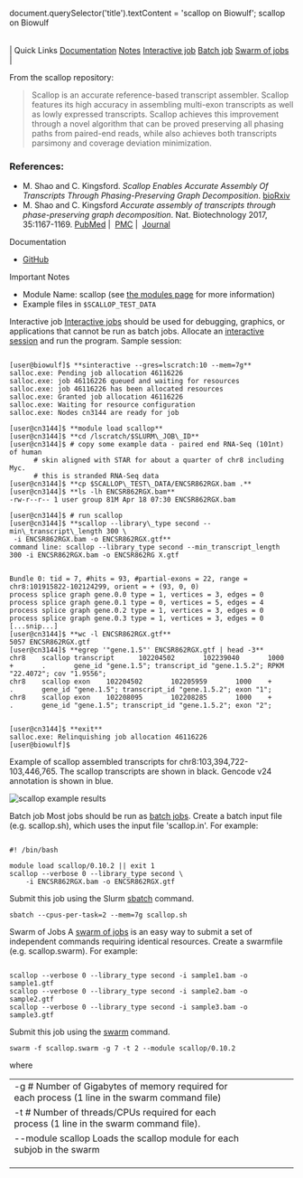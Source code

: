 

document.querySelector('title').textContent = 'scallop on Biowulf';
scallop on Biowulf


|  |
| --- |
| 
Quick Links
[Documentation](#doc)
[Notes](#notes)
[Interactive job](#int) 
[Batch job](#sbatch) 
[Swarm of jobs](#swarm) 
 |




From the scallop repository:




> 
>  Scallop is an accurate reference-based transcript assembler. Scallop features
>  its high accuracy in assembling multi-exon transcripts as well as lowly
>  expressed transcripts. Scallop achieves this improvement through a novel
>  algorithm that can be proved preserving all phasing paths from paired-end
>  reads, while also achieves both transcripts parsimony and coverage deviation
>  minimization.
> 


### References:


* M. Shao and C. Kingsford. *Scallop Enables Accurate Assembly Of Transcripts 
 Through Phasing-Preserving Graph Decomposition*. [bioRxiv](http://biorxiv.org/content/early/2017/04/03/123612)
* M. Shao and C. Kingsford *Accurate assembly of transcripts through phase-preserving
 graph decomposition*. Nat. Biotechnology 2017, 35:1167-1169.
 [PubMed](https://www.ncbi.nlm.nih.gov/pubmed/29131147) | 
 [PMC](https://www.ncbi.nlm.nih.gov/pmc/articles/PMC5722698/) | 
 [Journal](https://www.nature.com/articles/nbt.4020)



Documentation
* [GitHub](https://github.com/Kingsford-Group/scallop)


Important Notes
* Module Name: scallop (see [the modules page](/apps/modules.html) for more information)
* Example files in `$SCALLOP_TEST_DATA`



Interactive job
[Interactive jobs](/docs/userguide.html#int) should be used for debugging, graphics, or applications that cannot be run as batch jobs.
Allocate an [interactive session](/docs/userguide.html#int) and run the program. Sample session:



```

[user@biowulf]$ **sinteractive --gres=lscratch:10 --mem=7g**
salloc.exe: Pending job allocation 46116226
salloc.exe: job 46116226 queued and waiting for resources
salloc.exe: job 46116226 has been allocated resources
salloc.exe: Granted job allocation 46116226
salloc.exe: Waiting for resource configuration
salloc.exe: Nodes cn3144 are ready for job

[user@cn3144]$ **module load scallop**
[user@cn3144]$ **cd /lscratch/$SLURM\_JOB\_ID**
[user@cn3144]$ # copy some example data - paired end RNA-Seq (101nt) of human
      # skin aligned with STAR for about a quarter of chr8 including Myc.
      # this is stranded RNA-Seq data
[user@cn3144]$ **cp $SCALLOP\_TEST\_DATA/ENCSR862RGX.bam .**
[user@cn3144]$ **ls -lh ENCSR862RGX.bam**
-rw-r--r-- 1 user group 81M Apr 18 07:30 ENCSR862RGX.bam

[user@cn3144]$ # run scallop
[user@cn3144]$ **scallop --library\_type second --min\_transcript\_length 300 \
 -i ENCSR862RGX.bam -o ENCSR862RGX.gtf**
command line: scallop --library_type second --min_transcript_length 300 -i ENCSR862RGX.bam -o ENCSR862RG X.gtf


Bundle 0: tid = 7, #hits = 93, #partial-exons = 22, range = chr8:101915822-102124299, orient = + (93, 0, 0)
process splice graph gene.0.0 type = 1, vertices = 3, edges = 0
process splice graph gene.0.1 type = 0, vertices = 5, edges = 4
process splice graph gene.0.2 type = 1, vertices = 3, edges = 0
process splice graph gene.0.3 type = 1, vertices = 3, edges = 0
[...snip...]
[user@cn3144]$ **wc -l ENCSR862RGX.gtf**
5057 ENCSR862RGX.gtf
[user@cn3144]$ **egrep '"gene.1.5"' ENCSR862RGX.gtf | head -3**
chr8    scallop transcript      102204502       102239040       1000    +       .       gene_id "gene.1.5"; transcript_id "gene.1.5.2"; RPKM "22.4072"; cov "1.9556";
chr8    scallop exon    102204502       102205959       1000    +       .       gene_id "gene.1.5"; transcript_id "gene.1.5.2"; exon "1";
chr8    scallop exon    102208095       102208285       1000    +       .       gene_id "gene.1.5"; transcript_id "gene.1.5.2"; exon "2";


[user@cn3144]$ **exit**
salloc.exe: Relinquishing job allocation 46116226
[user@biowulf]$

```

Example of scallop assembled transcripts for chr8:103,394,722-103,446,765.
The scallop transcripts are shown in black. Gencode v24 annotation is shown in blue.



![scallop example results](/images/scallop_example.png)


Batch job
Most jobs should be run as [batch jobs](/docs/userguide.html#submit).
Create a batch input file (e.g. scallop.sh), which uses the input file 'scallop.in'. For example:



```

#! /bin/bash

module load scallop/0.10.2 || exit 1
scallop --verbose 0 --library_type second \
    -i ENCSR862RGX.bam -o ENCSR862RGX.gtf

```

Submit this job using the Slurm [sbatch](/docs/userguide.html) command.



```
sbatch --cpus-per-task=2 --mem=7g scallop.sh
```

Swarm of Jobs 
A [swarm of jobs](/apps/swarm.html) is an easy way to submit a set of independent commands requiring identical resources.
Create a swarmfile (e.g. scallop.swarm). For example:



```

scallop --verbose 0 --library_type second -i sample1.bam -o sample1.gtf
scallop --verbose 0 --library_type second -i sample2.bam -o sample2.gtf
scallop --verbose 0 --library_type second -i sample3.bam -o sample3.gtf

```

Submit this job using the [swarm](/apps/swarm.html) command.



```
swarm -f scallop.swarm -g 7 -t 2 --module scallop/0.10.2
```

where


|  |  |  |  |  |  |
| --- | --- | --- | --- | --- | --- |
| -g #  Number of Gigabytes of memory required for each process (1 line in the swarm command file)
 | -t #  Number of threads/CPUs required for each process (1 line in the swarm command file).
 | --module scallop  Loads the scallop module for each subjob in the swarm 
 | |
 | |
 | |








